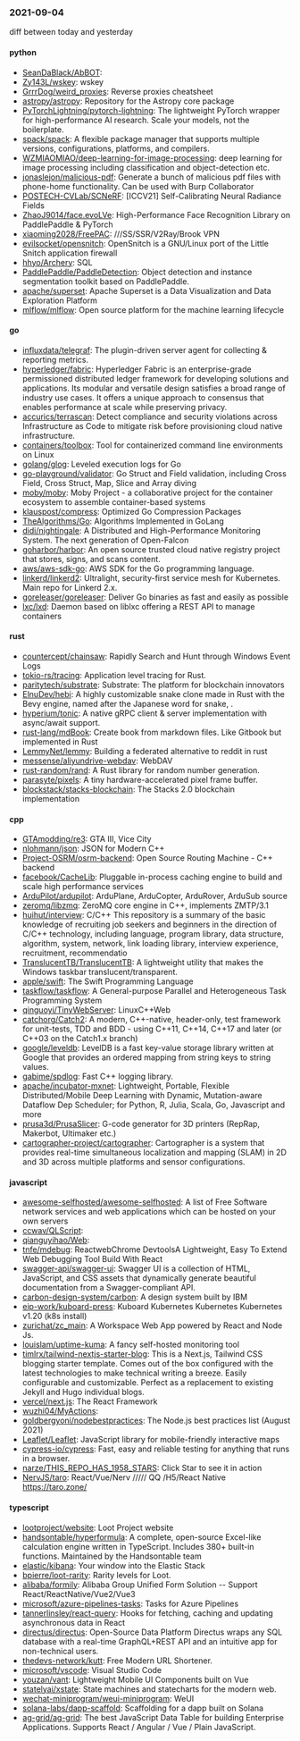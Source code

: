 ### 2021-09-04
diff between today and yesterday

#### python
* [SeanDaBlack/AbBOT](https://github.com/SeanDaBlack/AbBOT): 
* [Zy143L/wskey](https://github.com/Zy143L/wskey): wskey
* [GrrrDog/weird_proxies](https://github.com/GrrrDog/weird_proxies): Reverse proxies cheatsheet
* [astropy/astropy](https://github.com/astropy/astropy): Repository for the Astropy core package
* [PyTorchLightning/pytorch-lightning](https://github.com/PyTorchLightning/pytorch-lightning): The lightweight PyTorch wrapper for high-performance AI research. Scale your models, not the boilerplate.
* [spack/spack](https://github.com/spack/spack): A flexible package manager that supports multiple versions, configurations, platforms, and compilers.
* [WZMIAOMIAO/deep-learning-for-image-processing](https://github.com/WZMIAOMIAO/deep-learning-for-image-processing): deep learning for image processing including classification and object-detection etc.
* [jonaslejon/malicious-pdf](https://github.com/jonaslejon/malicious-pdf): Generate a bunch of malicious pdf files with phone-home functionality. Can be used with Burp Collaborator
* [POSTECH-CVLab/SCNeRF](https://github.com/POSTECH-CVLab/SCNeRF): [ICCV21] Self-Calibrating Neural Radiance Fields
* [ZhaoJ9014/face.evoLVe](https://github.com/ZhaoJ9014/face.evoLVe): High-Performance Face Recognition Library on PaddlePaddle & PyTorch
* [xiaoming2028/FreePAC](https://github.com/xiaoming2028/FreePAC): ///SS/SSR/V2Ray/Brook  VPN
* [evilsocket/opensnitch](https://github.com/evilsocket/opensnitch): OpenSnitch is a GNU/Linux port of the Little Snitch application firewall
* [hhyo/Archery](https://github.com/hhyo/Archery): SQL 
* [PaddlePaddle/PaddleDetection](https://github.com/PaddlePaddle/PaddleDetection): Object detection and instance segmentation toolkit based on PaddlePaddle.
* [apache/superset](https://github.com/apache/superset): Apache Superset is a Data Visualization and Data Exploration Platform
* [mlflow/mlflow](https://github.com/mlflow/mlflow): Open source platform for the machine learning lifecycle

#### go
* [influxdata/telegraf](https://github.com/influxdata/telegraf): The plugin-driven server agent for collecting & reporting metrics.
* [hyperledger/fabric](https://github.com/hyperledger/fabric): Hyperledger Fabric is an enterprise-grade permissioned distributed ledger framework for developing solutions and applications. Its modular and versatile design satisfies a broad range of industry use cases. It offers a unique approach to consensus that enables performance at scale while preserving privacy.
* [accurics/terrascan](https://github.com/accurics/terrascan): Detect compliance and security violations across Infrastructure as Code to mitigate risk before provisioning cloud native infrastructure.
* [containers/toolbox](https://github.com/containers/toolbox): Tool for containerized command line environments on Linux
* [golang/glog](https://github.com/golang/glog): Leveled execution logs for Go
* [go-playground/validator](https://github.com/go-playground/validator): Go Struct and Field validation, including Cross Field, Cross Struct, Map, Slice and Array diving
* [moby/moby](https://github.com/moby/moby): Moby Project - a collaborative project for the container ecosystem to assemble container-based systems
* [klauspost/compress](https://github.com/klauspost/compress): Optimized Go Compression Packages
* [TheAlgorithms/Go](https://github.com/TheAlgorithms/Go): Algorithms Implemented in GoLang
* [didi/nightingale](https://github.com/didi/nightingale):  A Distributed and High-Performance Monitoring System. The next generation of Open-Falcon
* [goharbor/harbor](https://github.com/goharbor/harbor): An open source trusted cloud native registry project that stores, signs, and scans content.
* [aws/aws-sdk-go](https://github.com/aws/aws-sdk-go): AWS SDK for the Go programming language.
* [linkerd/linkerd2](https://github.com/linkerd/linkerd2): Ultralight, security-first service mesh for Kubernetes. Main repo for Linkerd 2.x.
* [goreleaser/goreleaser](https://github.com/goreleaser/goreleaser): Deliver Go binaries as fast and easily as possible
* [lxc/lxd](https://github.com/lxc/lxd): Daemon based on liblxc offering a REST API to manage containers

#### rust
* [countercept/chainsaw](https://github.com/countercept/chainsaw): Rapidly Search and Hunt through Windows Event Logs
* [tokio-rs/tracing](https://github.com/tokio-rs/tracing): Application level tracing for Rust.
* [paritytech/substrate](https://github.com/paritytech/substrate): Substrate: The platform for blockchain innovators
* [ElnuDev/hebi](https://github.com/ElnuDev/hebi): A highly customizable snake clone made in Rust with the Bevy engine, named after the Japanese word for snake, .
* [hyperium/tonic](https://github.com/hyperium/tonic): A native gRPC client & server implementation with async/await support.
* [rust-lang/mdBook](https://github.com/rust-lang/mdBook): Create book from markdown files. Like Gitbook but implemented in Rust
* [LemmyNet/lemmy](https://github.com/LemmyNet/lemmy):  Building a federated alternative to reddit in rust
* [messense/aliyundrive-webdav](https://github.com/messense/aliyundrive-webdav):  WebDAV 
* [rust-random/rand](https://github.com/rust-random/rand): A Rust library for random number generation.
* [parasyte/pixels](https://github.com/parasyte/pixels): A tiny hardware-accelerated pixel frame buffer. 
* [blockstack/stacks-blockchain](https://github.com/blockstack/stacks-blockchain): The Stacks 2.0 blockchain implementation

#### cpp
* [GTAmodding/re3](https://github.com/GTAmodding/re3): GTA III, Vice City
* [nlohmann/json](https://github.com/nlohmann/json): JSON for Modern C++
* [Project-OSRM/osrm-backend](https://github.com/Project-OSRM/osrm-backend): Open Source Routing Machine - C++ backend
* [facebook/CacheLib](https://github.com/facebook/CacheLib): Pluggable in-process caching engine to build and scale high performance services
* [ArduPilot/ardupilot](https://github.com/ArduPilot/ardupilot): ArduPlane, ArduCopter, ArduRover, ArduSub source
* [zeromq/libzmq](https://github.com/zeromq/libzmq): ZeroMQ core engine in C++, implements ZMTP/3.1
* [huihut/interview](https://github.com/huihut/interview):  C/C++ This repository is a summary of the basic knowledge of recruiting job seekers and beginners in the direction of C/C++ technology, including language, program library, data structure, algorithm, system, network, link loading library, interview experience, recruitment, recommendatio
* [TranslucentTB/TranslucentTB](https://github.com/TranslucentTB/TranslucentTB): A lightweight utility that makes the Windows taskbar translucent/transparent.
* [apple/swift](https://github.com/apple/swift): The Swift Programming Language
* [taskflow/taskflow](https://github.com/taskflow/taskflow): A General-purpose Parallel and Heterogeneous Task Programming System
* [qinguoyi/TinyWebServer](https://github.com/qinguoyi/TinyWebServer):  LinuxC++Web
* [catchorg/Catch2](https://github.com/catchorg/Catch2): A modern, C++-native, header-only, test framework for unit-tests, TDD and BDD - using C++11, C++14, C++17 and later (or C++03 on the Catch1.x branch)
* [google/leveldb](https://github.com/google/leveldb): LevelDB is a fast key-value storage library written at Google that provides an ordered mapping from string keys to string values.
* [gabime/spdlog](https://github.com/gabime/spdlog): Fast C++ logging library.
* [apache/incubator-mxnet](https://github.com/apache/incubator-mxnet): Lightweight, Portable, Flexible Distributed/Mobile Deep Learning with Dynamic, Mutation-aware Dataflow Dep Scheduler; for Python, R, Julia, Scala, Go, Javascript and more
* [prusa3d/PrusaSlicer](https://github.com/prusa3d/PrusaSlicer): G-code generator for 3D printers (RepRap, Makerbot, Ultimaker etc.)
* [cartographer-project/cartographer](https://github.com/cartographer-project/cartographer): Cartographer is a system that provides real-time simultaneous localization and mapping (SLAM) in 2D and 3D across multiple platforms and sensor configurations.

#### javascript
* [awesome-selfhosted/awesome-selfhosted](https://github.com/awesome-selfhosted/awesome-selfhosted): A list of Free Software network services and web applications which can be hosted on your own servers
* [ccwav/QLScript](https://github.com/ccwav/QLScript): 
* [qianguyihao/Web](https://github.com/qianguyihao/Web): 
* [tnfe/mdebug](https://github.com/tnfe/mdebug): ReactwebChrome DevtoolsA Lightweight, Easy To Extend Web Debugging Tool Build With React
* [swagger-api/swagger-ui](https://github.com/swagger-api/swagger-ui): Swagger UI is a collection of HTML, JavaScript, and CSS assets that dynamically generate beautiful documentation from a Swagger-compliant API.
* [carbon-design-system/carbon](https://github.com/carbon-design-system/carbon): A design system built by IBM
* [eip-work/kuboard-press](https://github.com/eip-work/kuboard-press): Kuboard  Kubernetes  Kubernetes  Kubernetes v1.20 (k8s install) 
* [zurichat/zc_main](https://github.com/zurichat/zc_main): A Workspace Web App powered by React and Node Js.
* [louislam/uptime-kuma](https://github.com/louislam/uptime-kuma): A fancy self-hosted monitoring tool
* [timlrx/tailwind-nextjs-starter-blog](https://github.com/timlrx/tailwind-nextjs-starter-blog): This is a Next.js, Tailwind CSS blogging starter template. Comes out of the box configured with the latest technologies to make technical writing a breeze. Easily configurable and customizable. Perfect as a replacement to existing Jekyll and Hugo individual blogs.
* [vercel/next.js](https://github.com/vercel/next.js): The React Framework
* [wuzhi04/MyActions](https://github.com/wuzhi04/MyActions): 
* [goldbergyoni/nodebestpractices](https://github.com/goldbergyoni/nodebestpractices):  The Node.js best practices list (August 2021)
* [Leaflet/Leaflet](https://github.com/Leaflet/Leaflet):  JavaScript library for mobile-friendly interactive maps
* [cypress-io/cypress](https://github.com/cypress-io/cypress): Fast, easy and reliable testing for anything that runs in a browser.
* [narze/THIS_REPO_HAS_1958_STARS](https://github.com/narze/THIS_REPO_HAS_1958_STARS): Click Star  to see it in action
* [NervJS/taro](https://github.com/NervJS/taro):  React/Vue/Nerv ///// QQ /H5/React Native  https://taro.zone/

#### typescript
* [lootproject/website](https://github.com/lootproject/website): Loot Project website
* [handsontable/hyperformula](https://github.com/handsontable/hyperformula): A complete, open-source Excel-like calculation engine written in TypeScript. Includes 380+ built-in functions. Maintained by the Handsontable team
* [elastic/kibana](https://github.com/elastic/kibana): Your window into the Elastic Stack
* [bpierre/loot-rarity](https://github.com/bpierre/loot-rarity):  Rarity levels for Loot.
* [alibaba/formily](https://github.com/alibaba/formily): Alibaba Group Unified Form Solution -- Support React/ReactNative/Vue2/Vue3
* [microsoft/azure-pipelines-tasks](https://github.com/microsoft/azure-pipelines-tasks): Tasks for Azure Pipelines
* [tannerlinsley/react-query](https://github.com/tannerlinsley/react-query):  Hooks for fetching, caching and updating asynchronous data in React
* [directus/directus](https://github.com/directus/directus): Open-Source Data Platform   Directus wraps any SQL database with a real-time GraphQL+REST API and an intuitive app for non-technical users.
* [thedevs-network/kutt](https://github.com/thedevs-network/kutt): Free Modern URL Shortener.
* [microsoft/vscode](https://github.com/microsoft/vscode): Visual Studio Code
* [youzan/vant](https://github.com/youzan/vant): Lightweight Mobile UI Components built on Vue
* [statelyai/xstate](https://github.com/statelyai/xstate): State machines and statecharts for the modern web.
* [wechat-miniprogram/weui-miniprogram](https://github.com/wechat-miniprogram/weui-miniprogram): WeUI
* [solana-labs/dapp-scaffold](https://github.com/solana-labs/dapp-scaffold): Scaffolding for a dapp built on Solana
* [ag-grid/ag-grid](https://github.com/ag-grid/ag-grid): The best JavaScript Data Table for building Enterprise Applications. Supports React / Angular / Vue / Plain JavaScript.
